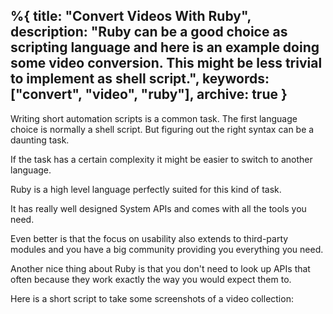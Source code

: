 %{
  title: "Convert Videos With Ruby",
  description: "Ruby can be a good choice as scripting language and here is an example doing some video conversion. This might be less trivial to implement as shell script.",
  keywords: ["convert", "video", "ruby"],
  archive: true
}
---

Writing short automation scripts is a common task. The first language choice is normally a shell script. But figuring out the right syntax can be a daunting task.

If the task has a certain complexity it might be easier to switch to another language.

Ruby is a high level language perfectly suited for this kind of task.

It has really well designed System APIs and comes with all the tools you need.

Even better is that the focus on usability also extends to third-party modules and you have a big community providing you everything you need.

Another nice thing about Ruby is that you don't need to look up APIs that often because they work exactly the way you would expect them to.


Here is a short script to take some screenshots of a video collection:

<script src="https://gist.github.com/jorinvo/96f3ae4f4b76b0430abf.js"></script>

